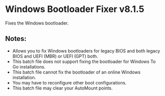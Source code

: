 # Windows Bootloader Fixer v8.1.5
Fixes the Windows bootloader.

## Notes:
- Allows you to fix Windows bootloaders for legacy BIOS and both legacy BIOS and UEFI (MBR) or UEFI (GPT) both.
- This batch file does not support fixing the bootloader for Windows To Go installations.
- This batch file cannot fix the bootloader of an online Windows installation.
- You may have to reconfigure other boot configurations.
- This batch file may clear your AutoMount points.
